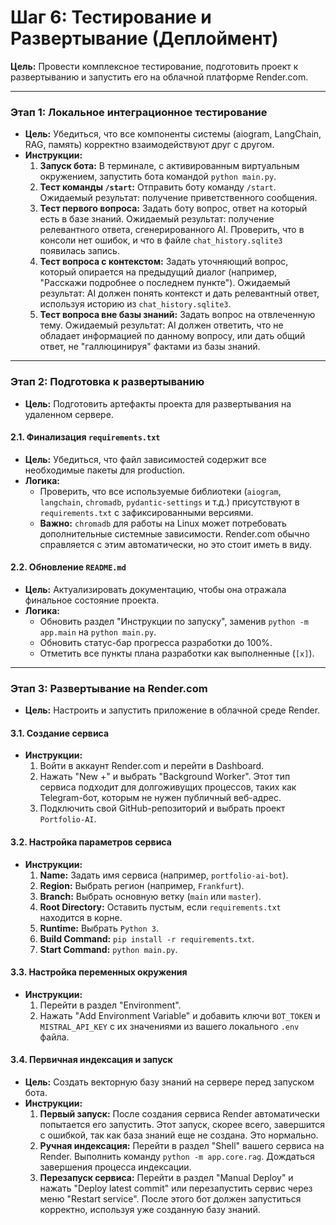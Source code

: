 # Шаг 6: Тестирование и Развертывание (Деплоймент)

**Цель:** Провести комплексное тестирование, подготовить проект к развертыванию и запустить его на облачной платформе Render.com.

---

### **Этап 1: Локальное интеграционное тестирование**
*   **Цель:** Убедиться, что все компоненты системы (aiogram, LangChain, RAG, память) корректно взаимодействуют друг с другом.
*   **Инструкции:**
    1.  **Запуск бота:** В терминале, с активированным виртуальным окружением, запустить бота командой `python main.py`.
    2.  **Тест команды `/start`:** Отправить боту команду `/start`. Ожидаемый результат: получение приветственного сообщения.
    3.  **Тест первого вопроса:** Задать боту вопрос, ответ на который есть в базе знаний. Ожидаемый результат: получение релевантного ответа, сгенерированного AI. Проверить, что в консоли нет ошибок, и что в файле `chat_history.sqlite3` появилась запись.
    4.  **Тест вопроса с контекстом:** Задать уточняющий вопрос, который опирается на предыдущий диалог (например, "Расскажи подробнее о последнем пункте"). Ожидаемый результат: AI должен понять контекст и дать релевантный ответ, используя историю из `chat_history.sqlite3`.
    5.  **Тест вопроса вне базы знаний:** Задать вопрос на отвлеченную тему. Ожидаемый результат: AI должен ответить, что не обладает информацией по данному вопросу, или дать общий ответ, не "галлюцинируя" фактами из базы знаний.

---

### **Этап 2: Подготовка к развертыванию**
*   **Цель:** Подготовить артефакты проекта для развертывания на удаленном сервере.

#### **2.1. Финализация `requirements.txt`**
*   **Цель:** Убедиться, что файл зависимостей содержит все необходимые пакеты для production.
*   **Логика:**
    *   Проверить, что все используемые библиотеки (`aiogram`, `langchain`, `chromadb`, `pydantic-settings` и т.д.) присутствуют в `requirements.txt` с зафиксированными версиями.
    *   **Важно:** `chromadb` для работы на Linux может потребовать дополнительные системные зависимости. Render.com обычно справляется с этим автоматически, но это стоит иметь в виду.

#### **2.2. Обновление `README.md`**
*   **Цель:** Актуализировать документацию, чтобы она отражала финальное состояние проекта.
*   **Логика:**
    *   Обновить раздел "Инструкции по запуску", заменив `python -m app.main` на `python main.py`.
    *   Обновить статус-бар прогресса разработки до 100%.
    *   Отметить все пункты плана разработки как выполненные (`[x]`).

---

### **Этап 3: Развертывание на Render.com**
*   **Цель:** Настроить и запустить приложение в облачной среде Render.

#### **3.1. Создание сервиса**
*   **Инструкции:**
    1.  Войти в аккаунт Render.com и перейти в Dashboard.
    2.  Нажать "New +" и выбрать "Background Worker". Этот тип сервиса подходит для долгоживущих процессов, таких как Telegram-бот, которым не нужен публичный веб-адрес.
    3.  Подключить свой GitHub-репозиторий и выбрать проект `Portfolio-AI`.

#### **3.2. Настройка параметров сервиса**
*   **Инструкции:**
    1.  **Name:** Задать имя сервиса (например, `portfolio-ai-bot`).
    2.  **Region:** Выбрать регион (например, `Frankfurt`).
    3.  **Branch:** Выбрать основную ветку (`main` или `master`).
    4.  **Root Directory:** Оставить пустым, если `requirements.txt` находится в корне.
    5.  **Runtime:** Выбрать `Python 3`.
    6.  **Build Command:** `pip install -r requirements.txt`.
    7.  **Start Command:** `python main.py`.

#### **3.3. Настройка переменных окружения**
*   **Инструкции:**
    1.  Перейти в раздел "Environment".
    2.  Нажать "Add Environment Variable" и добавить ключи `BOT_TOKEN` и `MISTRAL_API_KEY` с их значениями из вашего локального `.env` файла.

#### **3.4. Первичная индексация и запуск**
*   **Цель:** Создать векторную базу знаний на сервере перед запуском бота.
*   **Инструкции:**
    1.  **Первый запуск:** После создания сервиса Render автоматически попытается его запустить. Этот запуск, скорее всего, завершится с ошибкой, так как база знаний еще не создана. Это нормально.
    2.  **Ручная индексация:** Перейти в раздел "Shell" вашего сервиса на Render. Выполнить команду `python -m app.core.rag`. Дождаться завершения процесса индексации.
    3.  **Перезапуск сервиса:** Перейти в раздел "Manual Deploy" и нажать "Deploy latest commit" или перезапустить сервис через меню "Restart service". После этого бот должен запуститься корректно, используя уже созданную базу знаний.